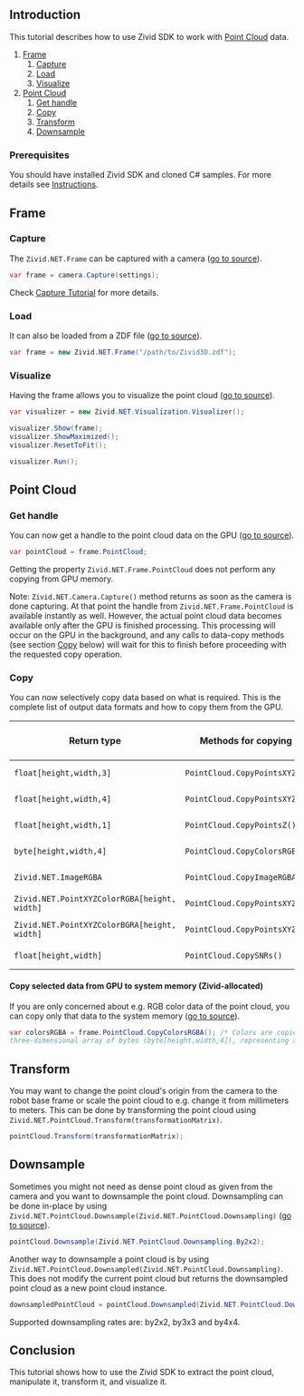 
## Introduction

This tutorial describes how to use Zivid SDK to work with [Point Cloud][kb-point_cloud-url] data.

1. [Frame](#frame)
   1. [Capture](#capture)
   2. [Load](#load)
   3. [Visualize](#visualize)
3.  [Point Cloud](#point-cloud)
    1. [Get handle](#get-handle)
    2. [Copy](#copy)
    3.  [Transform](#transform)
    4. [Downsample](#downsample)

### Prerequisites

You should have installed Zivid SDK and cloned C# samples. For more details see [Instructions][installation-instructions-url].

## Frame

### Capture

The ```Zivid.NET.Frame``` can be captured with a camera ([go to source][frame-capture]).
```csharp
var frame = camera.Capture(settings);
```
Check [Capture Tutorial][capture-tutorial] for more details.

### Load
It can also be loaded from a ZDF file ([go to source][frame-from-file]).
```csharp
var frame = new Zivid.NET.Frame("/path/to/Zivid3D.zdf");
```
### Visualize

Having the frame allows you to visualize the point cloud ([go to source][visualize-point-cloud]).

```csharp
var visualizer = new Zivid.NET.Visualization.Visualizer();

visualizer.Show(frame);
visualizer.ShowMaximized();
visualizer.ResetToFit();

visualizer.Run();
```

## Point Cloud

### Get handle

You can now get a handle to the point cloud data on the GPU ([go to source][point-cloud]).
```csharp
var pointCloud = frame.PointCloud;
```
Getting the property ```Zivid.NET.Frame.PointCloud``` does not perform any copying from GPU memory.

Note: ```Zivid.NET.Camera.Capture()``` method returns as soon as the camera is done capturing. At that point the handle from ```Zivid.NET.Frame.PointCloud``` is available instantly as well. However, the actual point cloud data becomes available only after the GPU is finished processing. This processing will occur on the GPU in the background, and any calls to data-copy methods (see section [Copy](#copy) below) will wait for this to finish before proceeding with the requested copy operation.

### Copy

You can now selectively copy data based on what is required. This is the complete list of output data formats and how to copy them from the GPU.


|Return type|Methods for copying from GPU|Data per pixel|Total data copied|
|-|-|-|-|
|```float[height,width,3]```| ```PointCloud.CopyPointsXYZ()```| 12 bytes |28 MB |
|```float[height,width,4]```| ```PointCloud.CopyPointsXYZW()```| 16 bytes |37 MB |
|```float[height,width,1]```| ```PointCloud.CopyPointsZ()```| 4 bytes |9 MB |
|```byte[height,width,4]```| ```PointCloud.CopyColorsRGBA()```| 4 bytes |9 MB |
|```Zivid.NET.ImageRGBA```| ```PointCloud.CopyImageRGBA()```| 4 bytes |9 MB |
|```Zivid.NET.PointXYZColorRGBA[height, width]```| ```PointCloud.CopyPointsXYZColorsRGBA()```| 16 bytes |37 MB |
|```Zivid.NET.PointXYZColorBGRA[height, width]```| ```PointCloud.CopyPointsXYZColorsBGRA()```| 16 bytes |37 MB |
|```float[height,width]```| ```PointCloud.CopySNRs()```| 4 bytes |9 MB |

#### Copy selected data from GPU to system memory (Zivid-allocated)

If you are only concerned about e.g. RGB color data of the point cloud, you can copy only that data to the system memory ([go to source][copy]).
```csharp
var colorsRGBA = frame.PointCloud.CopyColorsRGBA(); /* Colors are copied from the GPU and into a
three-dimensional array of bytes (byte[height,width,4]), representing a 4-channel RGBA image. */
```

## Transform

You may want to change the point cloud's origin from the camera to the robot base frame or scale the point cloud to e.g. change it from millimeters to meters. This can be done by transforming the point cloud using ```Zivid.NET.PointCloud.Transform(transformationMatrix)```.

```csharp
pointCloud.Transform(transformationMatrix);
```

## Downsample


Sometimes you might not need as dense point cloud as given from the camera and you want to downsample the point cloud. Downsampling can be done in-place by using ```Zivid.NET.PointCloud.Downsample(Zivid.NET.PointCloud.Downsampling)``` ([go to source][downsample]).

```csharp
pointCloud.Downsample(Zivid.NET.PointCloud.Downsampling.By2x2);
```
Another way to downsample a point cloud is by using ```Zivid.NET.PointCloud.Downsampled(Zivid.NET.PointCloud.Downsampling)```. This does not modify the current point cloud but returns the downsampled point cloud as a new point cloud instance. 

```csharp
downsampledPointCloud = pointCloud.Downsampled(Zivid.NET.PointCloud.Downsampling.By2x2);
```

Supported downsampling rates are: by2x2, by3x3 and by4x4.

## Conclusion

This tutorial shows how to use the Zivid SDK to extract the point cloud, manipulate it, transform it, and visualize it.

[//]: ### "Recommended further reading"

[installation-instructions-url]: ../../README.md#instructions
[frame-from-file]:Basic/FileFormats/ReadIterateZDF/ReadIterateZDF.cs#L15-L18
[frame-capture]:../Camera/Basic/Capture/Capture.cs#L28
[capture-tutorial]:../Camera/Basic/CaptureTutorial.md#L158
[point-cloud]:Basic/FileFormats/ReadIterateZDF/ReadIterateZDF.cs#L21
[copy]:Basic/FileFormats/ReadIterateZDF/ReadIterateZDF.cs#L22-L23
[visualize-point-cloud]:Basic/Visualization/CaptureVis3D/CaptureVis3D.cs#L25-L34
[kb-point_cloud-url]: https://zivid.atlassian.net/wiki/spaces/ZividKB/pages/520061383
[downsample]:Advanced/Downsample/Downsample.cs#L26]